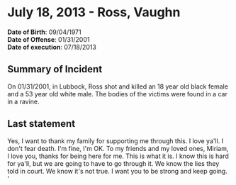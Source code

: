 # July 18, 2013 - Ross, Vaughn

**Date of Birth**: 09/04/1971<br/>
**Date of Offense**: 01/31/2001<br/>
**Date of execution**: 07/18/2013<br/>

## Summary of Incident
On 01/31/2001, in Lubbock, Ross shot and killed an 18 year old black female and a 53 year old white male. The bodies of the victims were found in a car in a ravine.

## Last statement
Yes, I want to thank my family for supporting me through this. I love ya'll. I don't fear death. I'm fine, I'm OK. To my friends and my loved ones, Miriam, I love you, thanks for being here for me. This is what it is. I know this is hard for ya'll, but we are going to have to go through it. We know the lies they told in court. We know it's not true. I want you to be strong and keep going. '